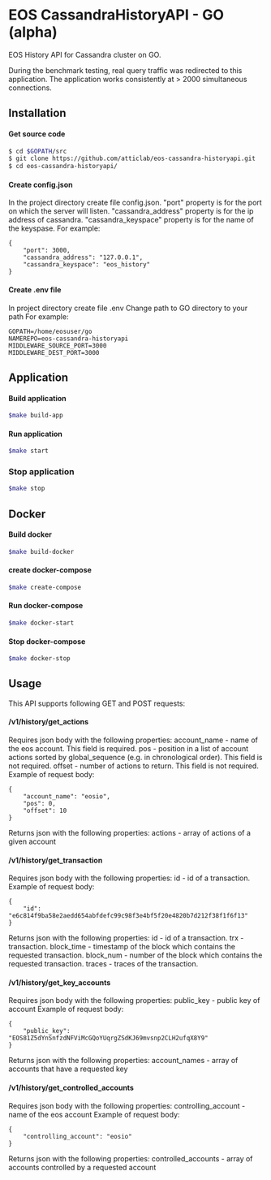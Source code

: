# EOS CassandraHistoryAPI - GO (alpha)
EOS History API for Cassandra cluster on GO.

During the benchmark testing, real query traffic was redirected to this application.
The application works consistently at > 2000 simultaneous connections.

## Installation
#### Get source code
```sh
$ cd $GOPATH/src
$ git clone https://github.com/atticlab/eos-cassandra-historyapi.git
$ cd eos-cassandra-historyapi/
```
#### 
#### Create config.json
In the project directory create file config.json. 
"port" property is for the port on which the server will listen. 
"cassandra_address" property is for the ip address of cassandra. 
"cassandra_keyspace" property is for the name of the keyspase.
For example:

    {
        "port": 3000,
        "cassandra_address": "127.0.0.1",
        "cassandra_keyspace": "eos_history"
    }


#### Create .env file
In project directory create file .env
Change path to GO directory to your path
For example:
```
GOPATH=/home/eosuser/go
NAMEREPO=eos-cassandra-historyapi
MIDDLEWARE_SOURCE_PORT=3000
MIDDLEWARE_DEST_PORT=3000
```
####
## Application
#### Build application
```sh
$make build-app
```
#### Run application
```sh
$make start
```
### Stop application
```sh
$make stop
```
## Docker
#### Build docker
```sh
$make build-docker
```
#### create docker-compose
```sh
$make create-compose
```
#### Run docker-compose
```sh
$make docker-start
```
#### Stop docker-compose
```sh
$make docker-stop
```
#### 
## Usage
This API supports following GET and POST requests:

#### /v1/history/get_actions
Requires json body with the following properties:
account_name - name of the eos account. This field is required.
pos - position in a list of account actions sorted by global_sequence (e.g. in chronological order). This field is not required.
offset - number of actions to return. This field is not required.
Example of request body:

    {
        "account_name": "eosio",
        "pos": 0,
        "offset": 10
    }

Returns json with the following properties:
actions - array of actions of a given account
#### /v1/history/get_transaction
Requires json body with the following properties:
id - id of a transaction.
Example of request body:

    {
        "id": "e6c814f9ba58e2aedd654abfdefc99c98f3e4bf5f20e4820b7d212f38f1f6f13"
    }

Returns json with the following properties:
id - id of a transaction.
trx - transaction.
block_time - timestamp of the block which contains the requested transaction.
block_num - number of the block which contains the requested transaction.
traces - traces of the transaction.
#### /v1/history/get_key_accounts
Requires json body with the following properties:
public_key - public key of account
Example of request body:

    {
        "public_key": "EOS81Z5dYnSnfzdNFViMcGQoYUqrgZSdKJ69mvsnp2CLH2ufqX8Y9"
    }

Returns json with the following properties:
account_names - array of accounts that have a requested key
#### /v1/history/get_controlled_accounts
Requires json body with the following properties:
controlling_account - name of the eos account
Example of request body:

    {
        "controlling_account": "eosio"
    }

Returns json with the following properties:
controlled_accounts - array of accounts controlled by a requested account


